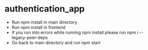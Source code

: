 # authentication_app

- Run npm install in main directory 
- Run npm install in frontend
- if you run into errors while running npm install please run npm i --legacy-peer-deps
- Go back to main directory and run npm start
